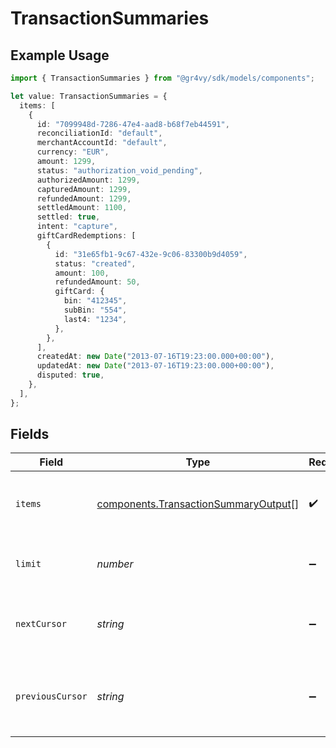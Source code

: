 # TransactionSummaries

## Example Usage

```typescript
import { TransactionSummaries } from "@gr4vy/sdk/models/components";

let value: TransactionSummaries = {
  items: [
    {
      id: "7099948d-7286-47e4-aad8-b68f7eb44591",
      reconciliationId: "default",
      merchantAccountId: "default",
      currency: "EUR",
      amount: 1299,
      status: "authorization_void_pending",
      authorizedAmount: 1299,
      capturedAmount: 1299,
      refundedAmount: 1299,
      settledAmount: 1100,
      settled: true,
      intent: "capture",
      giftCardRedemptions: [
        {
          id: "31e65fb1-9c67-432e-9c06-83300b9d4059",
          status: "created",
          amount: 100,
          refundedAmount: 50,
          giftCard: {
            bin: "412345",
            subBin: "554",
            last4: "1234",
          },
        },
      ],
      createdAt: new Date("2013-07-16T19:23:00.000+00:00"),
      updatedAt: new Date("2013-07-16T19:23:00.000+00:00"),
      disputed: true,
    },
  ],
};
```

## Fields

| Field                                                                                        | Type                                                                                         | Required                                                                                     | Description                                                                                  | Example                                                                                      |
| -------------------------------------------------------------------------------------------- | -------------------------------------------------------------------------------------------- | -------------------------------------------------------------------------------------------- | -------------------------------------------------------------------------------------------- | -------------------------------------------------------------------------------------------- |
| `items`                                                                                      | [components.TransactionSummaryOutput](../../models/components/transactionsummaryoutput.md)[] | :heavy_check_mark:                                                                           | A list of items returned for this request.                                                   |                                                                                              |
| `limit`                                                                                      | *number*                                                                                     | :heavy_minus_sign:                                                                           | The number of items for this page.                                                           | 20                                                                                           |
| `nextCursor`                                                                                 | *string*                                                                                     | :heavy_minus_sign:                                                                           | The cursor pointing at the next page of items.                                               | ZXhhbXBsZTE                                                                                  |
| `previousCursor`                                                                             | *string*                                                                                     | :heavy_minus_sign:                                                                           | The cursor pointing at the previous page of items.                                           | Xkjss7asS                                                                                    |